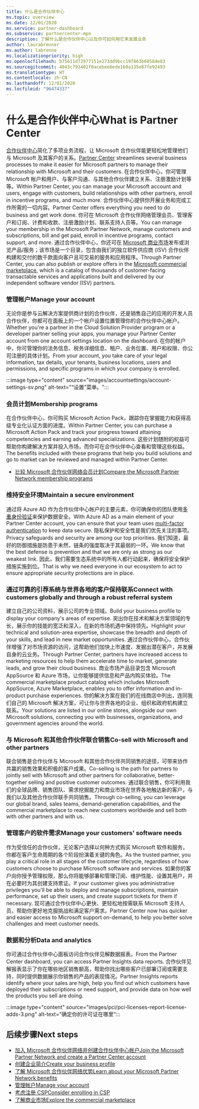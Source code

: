 ```yaml
---
title: 什么是合作伙伴中心
ms.topic: overview
ms.date: 12/01/2020
ms.service: partner-dashboard
ms.subservice: partnercenter-mpn
description: 了解什么是合作伙伴中心以及你可如何用它来发展业务
author: laurabrenner
ms.author: labrenne
ms.localizationpriority: high
ms.openlocfilehash: b75611d72977151e273dd9bcc19f863b68584e03
ms.sourcegitcommit: 4043c791402f0acebee6ede160a135e87fe92493
ms.translationtype: HT
ms.contentlocale: zh-CN
ms.lasthandoff: 12/01/2020
ms.locfileid: "96474337"
---
```

# <a name="what-is-partner-center"></a><span data-ttu-id="c5519-103">什么是合作伙伴中心</span><span class="sxs-lookup"><span data-stu-id="c5519-103">What is Partner Center</span></span>

<span data-ttu-id="c5519-104">[合作伙伴中心](https://partner.microsoft.com/dashboard/home)简化了多项业务流程，让 Microsoft 合作伙伴能更轻松地管理他们与 Microsoft 及其客户的关系。</span><span class="sxs-lookup"><span data-stu-id="c5519-104">[Partner Center](https://partner.microsoft.com/dashboard/home) streamlines several business processes to make it easier for Microsoft partners to manage their relationship with Microsoft and their customers.</span></span>   <span data-ttu-id="c5519-105">在合作伙伴中心，你可管理 Microsoft 帐户和用户、与客户沟通、与其他合作伙伴建立关系、注册激励计划等等。</span><span class="sxs-lookup"><span data-stu-id="c5519-105">Within Partner Center, you can manage your Microsoft account and users, engage with customers, build relationships with other partners, enroll in incentive programs, and much more.</span></span> <span data-ttu-id="c5519-106">合作伙伴中心提供你开展业务和完成工作所需的一切内容。</span><span class="sxs-lookup"><span data-stu-id="c5519-106">Partner Center offers everything you need to do business and get work done.</span></span> <span data-ttu-id="c5519-107">你可在 Microsoft 合作伙伴网络管理会员、管理客户和订阅、计费和收款、注册激励计划、联系支持人员等。</span><span class="sxs-lookup"><span data-stu-id="c5519-107">You can manage your membership in the Microsoft Partner Network, manage customers and subscriptions, bill and get paid, enroll in incentive programs, contact support, and more.</span></span> <span data-ttu-id="c5519-108">通过合作伙伴中心，你还可在 [Microsoft 商业市场](/azure/marketplace)发布或浏览产品/服务；该市场是一个目录，包含由我们的独立软件供应商 (ISV) 合作伙伴构建和交付的数千款面向客户且可交易的服务和应用程序。</span><span class="sxs-lookup"><span data-stu-id="c5519-108">Through Partner Center, you can also publish or explore offers in the [Microsoft commercial marketplace](/azure/marketplace), which is a catalog of thousands of customer-facing transactable services and applications built and delivered by our  independent software vendor (ISV) partners.</span></span>

### <a name="manage-your-account"></a><span data-ttu-id="c5519-109">管理帐户</span><span class="sxs-lookup"><span data-stu-id="c5519-109">Manage your account</span></span>

<span data-ttu-id="c5519-110">无论你是参与云解决方案提供商计划的合作伙伴，还是销售自己的应用的开发人员合作伙伴，你都可在面板上的一个帐户设置位置管理你的合作伙伴中心帐户。</span><span class="sxs-lookup"><span data-stu-id="c5519-110">Whether you're a partner in the Cloud Solution Provider program or a developer partner selling your apps, you manage your Partner Center account from one account settings location on the dashboard.</span></span>  <span data-ttu-id="c5519-111">在你的帐户中，你可管理你的法务信息、税务详细信息、租户、业务位置、用户和权限、你公司注册的具体计划。</span><span class="sxs-lookup"><span data-stu-id="c5519-111">From your account, you take care of your legal information, tax details, your tenants, business locations, users and permissions, and specific programs in which your company is enrolled.</span></span> 

:::image type="content" source="images/accountsettings/account-settings-sv.png" alt-text="“设置”菜单。":::


### <a name="membership-programs"></a><span data-ttu-id="c5519-113">会员计划</span><span class="sxs-lookup"><span data-stu-id="c5519-113">Membership programs</span></span>

<span data-ttu-id="c5519-114">在合作伙伴中心，你可购买 Microsoft Action Pack，跟踪你在掌握能力和获得高级专业化认证方面的进度。</span><span class="sxs-lookup"><span data-stu-id="c5519-114">Within Partner Center, you can  purchase a Microsoft Action Pack and track your progress toward attaining competencies and earning advanced specializations.</span></span> <span data-ttu-id="c5519-115">这些计划随附的权益可帮助你构建解决方案并投入市场，而你可在合作伙伴中心查看和管理这些权益。</span><span class="sxs-lookup"><span data-stu-id="c5519-115">The benefits included with these programs that help you build solutions and go to market can be reviewed and managed within Partner Center.</span></span>

- [<span data-ttu-id="c5519-116">比较 Microsoft 合作伙伴网络会员计划</span><span class="sxs-lookup"><span data-stu-id="c5519-116">Compare the Microsoft Partner Network membership programs</span></span>](https://partner.microsoft.com/membership/compare-offers) 


### <a name="maintain-a-secure-environment"></a><span data-ttu-id="c5519-117">维持安全环境</span><span class="sxs-lookup"><span data-stu-id="c5519-117">Maintain a secure environment</span></span>

<span data-ttu-id="c5519-118">通过将 Azure AD 作为合作伙伴中心帐户的主要元素，你可确保你的团队使用[多重身份验证](partner-security-requirements-mandating-mfa.md)来保护数据安全。</span><span class="sxs-lookup"><span data-stu-id="c5519-118">With Azure AD as a main element of your Partner Center account, you can ensure that your team uses [multi-factor authentication](partner-security-requirements-mandating-mfa.md) to keep data secure.</span></span> <span data-ttu-id="c5519-119">隐私保护和安全性是我们优先关注的事项。</span><span class="sxs-lookup"><span data-stu-id="c5519-119">Privacy safeguards and security are among our top priorities.</span></span> <span data-ttu-id="c5519-120">我们知道，最好的防御措施是防患于未然，链条的强度取决于其最弱的一环。</span><span class="sxs-lookup"><span data-stu-id="c5519-120">We know that the best defense is prevention and that we are only as strong as our weakest link.</span></span> <span data-ttu-id="c5519-121">因此，我们需要生态系统中的所有人都行动起来，确保将安全保护措施实施到位。</span><span class="sxs-lookup"><span data-stu-id="c5519-121">That is why we need everyone in our ecosystem to act to ensure appropriate security protections are in place.</span></span>

### <a name="connect-with-customers-globally-and-through-a-robust-referral-system"></a><span data-ttu-id="c5519-122">通过可靠的引荐系统与世界各地的客户保持联系</span><span class="sxs-lookup"><span data-stu-id="c5519-122">Connect with customers globally and through a robust referral system</span></span>

<span data-ttu-id="c5519-123">建立自己的公司资料，展示公司的专业领域。</span><span class="sxs-lookup"><span data-stu-id="c5519-123">Build your business profile to display your company's areas of expertise.</span></span> <span data-ttu-id="c5519-124">突出你在技术和解决方案领域的专长，展示你的技能的宽泛和深入，在新的市场机遇中保持领先。</span><span class="sxs-lookup"><span data-stu-id="c5519-124">Highlight your technical and solution-area expertise, showcase the breadth and depth of your skills, and lead in new market opportunities.</span></span> <span data-ttu-id="c5519-125">通过合作伙伴中心，合作伙伴增强了对市场资源的访问，这帮助他们加快上市速度、发掘出潜在客户，并发展自身的云业务。</span><span class="sxs-lookup"><span data-stu-id="c5519-125">Through Partner Center, partners have increased access to marketing resources to help them accelerate time to market, generate leads, and grow their cloud business.</span></span> <span data-ttu-id="c5519-126">商业市场产品目录包含 Microsoft AppSource 和 Azure 市场，让你能够提供信息和产品内购买体验。</span><span class="sxs-lookup"><span data-stu-id="c5519-126">The commercial marketplace product catalog which includes Microsoft AppSource, Azure Marketplace, enables you to offer information and in-product purchase experiences.</span></span> <span data-ttu-id="c5519-127">你的解决方案在我们的在线商店中列出，连同我们自己的 Microsoft 解决方案，可让你与世界各地的企业、组织和政府机构建立联系。</span><span class="sxs-lookup"><span data-stu-id="c5519-127">Your solutions are listed in our online stores, alongside our own Microsoft solutions, connecting you with businesses, organizations, and government agencies around the world.</span></span>

### <a name="co-sell-with-microsoft-and-other-partners"></a><span data-ttu-id="c5519-128">与 Microsoft 和其他合作伙伴联合销售</span><span class="sxs-lookup"><span data-stu-id="c5519-128">Co-sell with Microsoft and other partners</span></span>

<span data-ttu-id="c5519-129">联合销售是合作伙伴与 Microsoft 和其他合作伙伴共同销售的途径，可带来协作共赢的销售效果和积极的客户成果。</span><span class="sxs-lookup"><span data-stu-id="c5519-129">Co-selling is the path for partners to jointly sell with Microsoft and other partners for collaborative, better-together selling and positive customer outcomes.</span></span>  <span data-ttu-id="c5519-130">通过联合销售，你可利用我们的全球品牌、销售团队、需求挖掘能力和商业市场在世界各地触达新的客户，与我们以及其他合作伙伴联手共同销售。</span><span class="sxs-lookup"><span data-stu-id="c5519-130">Through co-selling, you can leverage our global brand, sales teams, demand-generation capabilities, and the commercial marketplace to reach new customers worldwide and sell both with other partners and with us.</span></span>

### <a name="manage-your-customers-software-needs"></a><span data-ttu-id="c5519-131">管理客户的软件需求</span><span class="sxs-lookup"><span data-stu-id="c5519-131">Manage your customers' software needs</span></span>

<span data-ttu-id="c5519-132">作为受信任的合作伙伴，无论客户选择以何种方式购买 Microsoft 软件和服务，你都在客户生命周期的各个阶段扮演着关键的角色。</span><span class="sxs-lookup"><span data-stu-id="c5519-132">As the trusted partner, you play a critical role in all stages of the customer lifecycle, regardless of how customers choose to purchase Microsoft software and services.</span></span> <span data-ttu-id="c5519-133">如果你的客户向你授予管理权限，那么你将能够部署和管理订阅、维护性能、设置其用户，并在必要时为其创建支持票证。</span><span class="sxs-lookup"><span data-stu-id="c5519-133">If your customer gives you administrative privileges you'll be able to deploy and manage subscriptions, maintain performance, set up their users, and create support tickets for them if necessary.</span></span> <span data-ttu-id="c5519-134">现可通过合作伙伴中心更快、更轻松地按需联系 Microsoft 支持人员，帮助你更好地克服挑战和满足客户需求。</span><span class="sxs-lookup"><span data-stu-id="c5519-134">Partner Center now has quicker and easier access to Microsoft support on-demand, to help you better solve challenges and meet customer needs.</span></span>

### <a name="data-and-analytics"></a><span data-ttu-id="c5519-135">数据和分析</span><span class="sxs-lookup"><span data-stu-id="c5519-135">Data and analytics</span></span>

<span data-ttu-id="c5519-136">你可通过合作伙伴中心面板访问合作伙伴见解数据报表。</span><span class="sxs-lookup"><span data-stu-id="c5519-136">From the Partner Center dashboard, you can access Partner Insights data reports.</span></span> <span data-ttu-id="c5519-137">合作伙伴见解报表显示了你在哪些地区销售额高，帮助你找出哪些客户已部署订阅或需要支持，同时提供数据展示你销售的产品的表现情况。</span><span class="sxs-lookup"><span data-stu-id="c5519-137">Partner Insights reports identify where your sales are high, help you find out which customers have deployed their subscriptions or need support, and provide data on how well the products you sell are doing.</span></span>

:::image type="content" source="images/pci/pci-licenses-report-license-adds-3.png" alt-text="确定你的许可证在哪里":::


## <a name="next-steps"></a><span data-ttu-id="c5519-139">后续步骤</span><span class="sxs-lookup"><span data-stu-id="c5519-139">Next steps</span></span>

- [<span data-ttu-id="c5519-140">加入 Microsoft 合作伙伴网络并创建合作伙伴中心帐户</span><span class="sxs-lookup"><span data-stu-id="c5519-140">Join the Microsoft Partner Network and create a Partner Center account</span></span>](mpn-create-a-partner-center-account.md)
- [<span data-ttu-id="c5519-141">创建企业简介</span><span class="sxs-lookup"><span data-stu-id="c5519-141">Create your business profile</span></span>](create-a-marketing-profile.md)
- [<span data-ttu-id="c5519-142">了解 Microsoft 合作伙伴网络优势</span><span class="sxs-lookup"><span data-stu-id="c5519-142">Learn about your Microsoft Partner Network benefits</span></span>](mpn-find-benefits.md)
- [<span data-ttu-id="c5519-143">管理帐户</span><span class="sxs-lookup"><span data-stu-id="c5519-143">Manage your account</span></span>](partner-center-account-setup.md)
- [<span data-ttu-id="c5519-144">考虑注册 CSP</span><span class="sxs-lookup"><span data-stu-id="c5519-144">Consider enrolling in CSP</span></span>](csp-overview.md)
- [<span data-ttu-id="c5519-145">了解商业市场</span><span class="sxs-lookup"><span data-stu-id="c5519-145">Explore the commercial marketplace</span></span>](csp-commercial-marketplace-overview.md)

